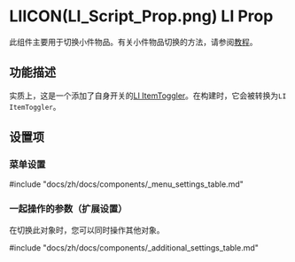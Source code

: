 # LIICON(LI_Script_Prop.png) LI Prop

此组件主要用于切换小件物品。有关小件物品切换的方法，请参阅[教程](../../tutorial/toggle)。

## 功能描述

实质上，这是一个添加了自身开关的[LI ItemToggler](itemtoggler)。在构建时，它会被转换为`LI ItemToggler`。

## 设置项

### 菜单设置

#include "docs/zh/docs/components/_menu_settings_table.md"

### 一起操作的参数（扩展设置）

在切换此对象时，您可以同时操作其他对象。

#include "docs/zh/docs/components/_additional_settings_table.md"